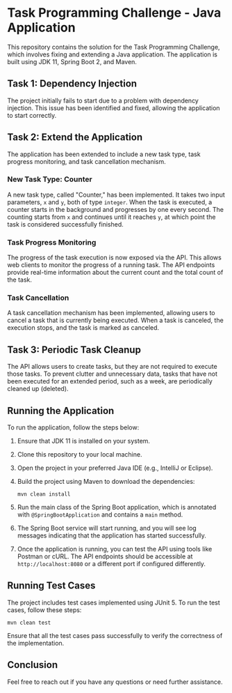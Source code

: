 # Task Programming Challenge - Java Application

This repository contains the solution for the Task Programming Challenge, which involves fixing and extending a Java application. The application is built using JDK 11, Spring Boot 2, and Maven.

## Task 1: Dependency Injection

The project initially fails to start due to a problem with dependency injection. This issue has been identified and fixed, allowing the application to start correctly.

## Task 2: Extend the Application   

The application has been extended to include a new task type, task progress monitoring, and task cancellation mechanism.

### New Task Type: Counter

A new task type, called "Counter," has been implemented. It takes two input parameters, `x` and `y`, both of type `integer`. When the task is executed, a counter starts in the background and progresses by one every second. The counting starts from `x` and continues until it reaches `y`, at which point the task is considered successfully finished.

### Task Progress Monitoring

The progress of the task execution is now exposed via the API. This allows web clients to monitor the progress of a running task. The API endpoints provide real-time information about the current count and the total count of the task.

### Task Cancellation

A task cancellation mechanism has been implemented, allowing users to cancel a task that is currently being executed. When a task is canceled, the execution stops, and the task is marked as canceled.

## Task 3: Periodic Task Cleanup

The API allows users to create tasks, but they are not required to execute those tasks. To prevent clutter and unnecessary data, tasks that have not been executed for an extended period, such as a week, are periodically cleaned up (deleted).

## Running the Application

To run the application, follow the steps below:

1. Ensure that JDK 11 is installed on your system.

2. Clone this repository to your local machine.

3. Open the project in your preferred Java IDE (e.g., IntelliJ or Eclipse).

4. Build the project using Maven to download the dependencies:

   ```shell
   mvn clean install
   ```

5. Run the main class of the Spring Boot application, which is annotated with `@SpringBootApplication` and contains a `main` method.

6. The Spring Boot service will start running, and you will see log messages indicating that the application has started successfully.

7. Once the application is running, you can test the API using tools like Postman or cURL. The API endpoints should be accessible at `http://localhost:8080` or a different port if configured differently.

## Running Test Cases

The project includes test cases implemented using JUnit 5. To run the test cases, follow these steps:

   ```shell
   mvn clean test
   ```
Ensure that all the test cases pass successfully to verify the correctness of the implementation.

## Conclusion

Feel free to reach out if you have any questions or need further assistance.
